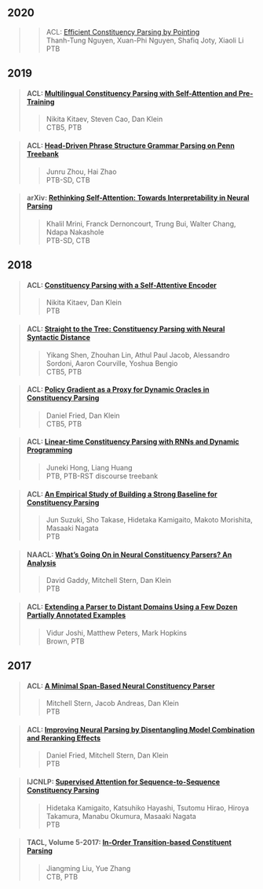 ## 2020  

>> ACL: [Efficient Constituency Parsing by Pointing](./paper/2020.acl-main.301.pdf)  
>> Thanh-Tung Nguyen, Xuan-Phi Nguyen, Shafiq Joty, Xiaoli Li  
>> PTB  


## 2019  

>#### ACL: [Multilingual Constituency Parsing with Self-Attention and Pre-Training](./paper/P19-1340.pdf)  
>> Nikita Kitaev, Steven Cao, Dan Klein  
>> CTB5, PTB  

>#### ACL: [Head-Driven Phrase Structure Grammar Parsing on Penn Treebank](./paper/P19-1230.pdf)  
>> Junru Zhou, Hai Zhao  
>> PTB-SD, CTB  

>#### arXiv: [Rethinking Self-Attention: Towards Interpretability in Neural Parsing](./paper/Label_Attention_Layer.pdf)  
>> Khalil Mrini, Franck Dernoncourt, Trung Bui, Walter Chang, Ndapa Nakashole  
>> PTB-SD, CTB  

## 2018  

>#### ACL: [Constituency Parsing with a Self-Attentive Encoder](./paper/P18-1249.pdf)  
>> Nikita Kitaev, Dan Klein  
>> PTB  

>#### ACL: [Straight to the Tree: Constituency Parsing with Neural Syntactic Distance](./paper/P18-1108.pdf)  
>> Yikang Shen, Zhouhan Lin, Athul Paul Jacob, Alessandro Sordoni, Aaron Courville, Yoshua Bengio  
>> CTB5, PTB  

>#### ACL: [Policy Gradient as a Proxy for Dynamic Oracles in Constituency Parsing](./paper/P18-2075.pdf)  
>> Daniel Fried, Dan Klein  
>> CTB5, PTB  

>#### ACL: [Linear-time Constituency Parsing with RNNs and Dynamic Programming](./paper/P18-2076.pdf)  
>> Juneki Hong, Liang Huang  
>> PTB, PTB-RST discourse treebank  

>#### ACL: [An Empirical Study of Building a Strong Baseline for Constituency Parsing](./paper/P18-2097.pdf)  
>> Jun Suzuki, Sho Takase, Hidetaka Kamigaito, Makoto Morishita, Masaaki Nagata  
>> PTB  

>#### NAACL: [What’s Going On in Neural Constituency Parsers? An Analysis](./paper/N18-1091.pdf)  
>> David Gaddy, Mitchell Stern, Dan Klein  
>> PTB  

>#### ACL: [Extending a Parser to Distant Domains Using a Few Dozen Partially Annotated Examples](./paper/P18-1110.pdf)  
>> Vidur Joshi, Matthew Peters, Mark Hopkins  
>> Brown, PTB  

## 2017  

>#### ACL: [A Minimal Span-Based Neural Constituency Parser](./paper/P17-1076.pdf)  
>> Mitchell Stern, Jacob Andreas, Dan Klein  
>> PTB  

>#### ACL: [Improving Neural Parsing by Disentangling Model Combination and Reranking Effects](./paper/P17-2025.pdf)
>> Daniel Fried, Mitchell Stern, Dan Klein  
>> PTB  

>#### IJCNLP: [Supervised Attention for Sequence-to-Sequence Constituency Parsing](./paper/I17-2002.pdf)  
>> Hidetaka Kamigaito, Katsuhiko Hayashi, Tsutomu Hirao, Hiroya Takamura, Manabu Okumura, Masaaki Nagata  
>> PTB  

>#### TACL, Volume 5-2017: [In-Order Transition-based Constituent Parsing](./paper/Q17-1029.pdf)  
>> Jiangming Liu, Yue Zhang  
>> CTB, PTB  


